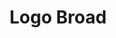 ---
title: Logo Broad
isPublic_b: true
published: true

file:
  src: /assets/site/images/logo-broadinstitute.svg
  type: image/svg
alt_txt: 'Logo Broad'

---
